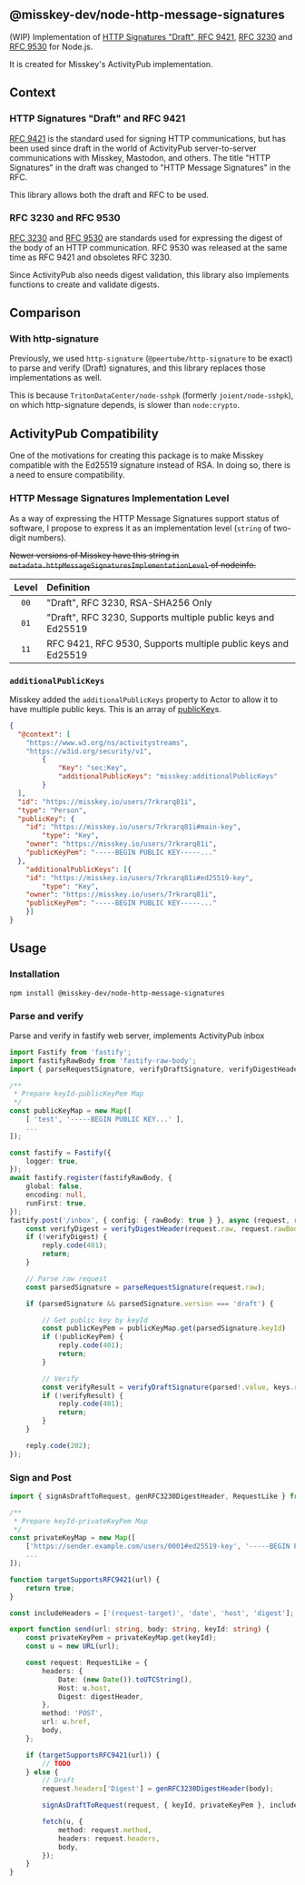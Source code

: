 @misskey-dev/node-http-message-signatures
----

(WIP) Implementation of [HTTP Signatures "Draft", RFC 9421](https://datatracker.ietf.org/doc/rfc9421/), [RFC 3230](https://datatracker.ietf.org/doc/rfc3230/) and [RFC 9530](https://datatracker.ietf.org/doc/rfc9530/) for Node.js.

It is created for Misskey's ActivityPub implementation.

## Context
### HTTP Signatures "Draft" and RFC 9421
[RFC 9421](https://datatracker.ietf.org/doc/rfc9421/) is the standard used for signing HTTP communications, but has been used since draft in the world of ActivityPub server-to-server communications with Misskey, Mastodon, and others.
The title "HTTP Signatures" in the draft was changed to "HTTP Message Signatures" in the RFC.

This library allows both the draft and RFC to be used.

### RFC 3230 and RFC 9530
[RFC 3230](https://datatracker.ietf.org/doc/rfc3230/) and [RFC 9530](https://datatracker.ietf.org/doc/rfc9530/) are standards used for expressing the digest of the body of an HTTP communication. RFC 9530 was released at the same time as RFC 9421 and obsoletes RFC 3230.

Since ActivityPub also needs digest validation, this library also implements functions to create and validate digests.

## Comparison
### With http-signature
Previously, we used `http-signature` (`@peertube/http-signature` to be exact) to parse and verify (Draft) signatures, and this library replaces those implementations as well.

This is because `TritonDataCenter/node-sshpk` (formerly `joient/node-sshpk`), on which http-signature depends, is slower than `node:crypto`.

## ActivityPub Compatibility
One of the motivations for creating this package is to make Misskey compatible with the Ed25519 signature instead of RSA. In doing so, there is a need to ensure compatibility.

### HTTP Message Signatures Implementation Level
As a way of expressing the HTTP Message Signatures support status of software, I propose to express it as an implementation level (`string` of two-digit numbers).

~~Newer versions of Misskey have this string in `metadata.httpMessageSignaturesImplementationLevel` of nodeinfo.~~

|Level|Definition|
|:-:|:--|
|`00`|"Draft", RFC 3230, RSA-SHA256 Only|
|`01`|"Draft", RFC 3230, Supports multiple public keys and Ed25519|
|`11`|RFC 9421, RFC 9530, Supports multiple public keys and Ed25519|

### `additionalPublicKeys`
Misskey added the `additionalPublicKeys` property to Actor to allow it to have multiple public keys. This is an array of [publicKey](https://docs.joinmastodon.org/spec/activitypub/#publicKey)s.

```json
{
  "@context": [
    "https://www.w3.org/ns/activitystreams",
    "https://w3id.org/security/v1",
		{
			"Key": "sec:Key",
			"additionalPublicKeys": "misskey:additionalPublicKeys"
		}
  ],
  "id": "https://misskey.io/users/7rkrarq81i",
  "type": "Person",
  "publicKey": {
    "id": "https://misskey.io/users/7rkrarq81i#main-key",
		"type": "Key",
    "owner": "https://misskey.io/users/7rkrarq81i",
    "publicKeyPem": "-----BEGIN PUBLIC KEY-----..."
  },
	"additionalPublicKeys": [{
    "id": "https://misskey.io/users/7rkrarq81i#ed25519-key",
		"type": "Key",
    "owner": "https://misskey.io/users/7rkrarq81i",
    "publicKeyPem": "-----BEGIN PUBLIC KEY-----..."
	}]
}
```

## Usage

### Installation
```
npm install @misskey-dev/node-http-message-signatures
```

### Parse and verify
Parse and verify in fastify web server, implements ActivityPub inbox

```ts
import Fastify from 'fastify';
import fastifyRawBody from 'fastify-raw-body';
import { parseRequestSignature, verifyDraftSignature, verifyDigestHeader } from '@misskey-dev/node-http-message-signatures';

/**
 * Prepare keyId-publicKeyPem Map
 */
const publicKeyMap = new Map([
	[ 'test', '-----BEGIN PUBLIC KEY...' ],
	...
]);

const fastify = Fastify({
	logger: true,
});
await fastify.register(fastifyRawBody, {
	global: false,
	encoding: null,
	runFirst: true,
});
fastify.post('/inbox', { config: { rawBody: true } }, async (request, reply) => {
	const verifyDigest = verifyDigestHeader(request.raw, request.rawBody, true);
	if (!verifyDigest) {
		reply.code(401);
		return;
	}

	// Parse raw request
	const parsedSignature = parseRequestSignature(request.raw);

	if (parsedSignature && parsedSignature.version === 'draft') {

		// Get public key by keyId
		const publicKeyPem = publicKeyMap.get(parsedSignature.keyId)
		if (!publicKeyPem) {
			reply.code(401);
			return;
		}

		// Verify
		const verifyResult = verifyDraftSignature(parsed!.value, keys.rsa4096.publicKey, errorLogger);
		if (!verifyResult) {
			reply.code(401);
			return;
		}
	}

	reply.code(202);
});
```

### Sign and Post
```ts
import { signAsDraftToRequest, genRFC3230DigestHeader, RequestLike } from '@misskey-dev/node-http-message-signatures';

/**
 * Prepare keyId-privateKeyPem Map
 */
const privateKeyMap = new Map([
	['https://sender.example.com/users/0001#ed25519-key', '-----BEGIN PRIVATE KEY...' ],
	...
]);

function targetSupportsRFC9421(url) {
	return true;
}

const includeHeaders = ['(request-target)', 'date', 'host', 'digest'];

export function send(url: string, body: string, keyId: string) {
	const privateKeyPem = privateKeyMap.get(keyId);
	const u = new URL(url);

	const request: RequestLike = {
		headers: {
			Date: (new Date()).toUTCString(),
			Host: u.host,
			Digest: digestHeader,
		},
		method: 'POST',
		url: u.href,
		body,
	};

	if (targetSupportsRFC9421(url)) {
		// TODO
	} else {
		// Draft
		request.headers['Digest'] = genRFC3230DigestHeader(body);

		signAsDraftToRequest(request, { keyId, privateKeyPem }, includeHeaders);

		fetch(u, {
			method: request.method,
			headers: request.headers,
			body,
		});
	}
}
```
